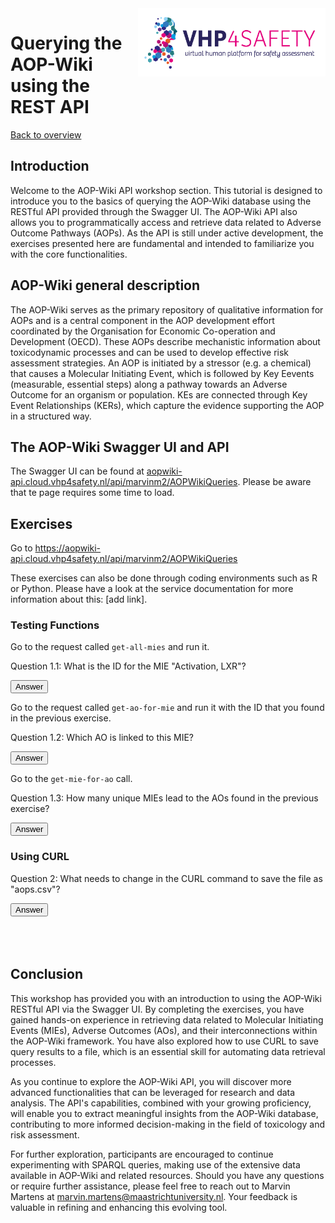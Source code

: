 <img src="pics/VHPlogo.png" alt="VHP4Safety" class="bg-primary mb-1" width="300px" align="right">

# Querying the AOP-Wiki using the REST API

[Back to overview](README.md)

<script>
  function toggleAnswer(id) {
  var answer = document.getElementById(id);
  if (answer.style.visibility === "hidden" ||
      answer.style.visibility === "none") {
    answer.style.visibility = "visible";
  } else {
    answer.style.visibility = "hidden";
  }
}
</script>

## Introduction
Welcome to the AOP-Wiki API workshop section. This tutorial is designed to introduce you to the basics of querying the AOP-Wiki database using the RESTful API provided through the Swagger UI. The AOP-Wiki API also allows you to programmatically access and retrieve data related to Adverse Outcome Pathways (AOPs). As the API is still under active development, the exercises presented here are fundamental and intended to familiarize you with the core functionalities.

## AOP-Wiki general description
The AOP-Wiki serves as the primary repository of qualitative information for AOPs and is a central component in the AOP development effort coordinated by the Organisation for Economic Co-operation and Development (OECD). These AOPs describe mechanistic information about toxicodynamic processes and can be used to develop effective risk assessment strategies. An AOP is initiated by a stressor (e.g. a chemical) that causes a Molecular Initiating Event, which is followed by Key Eevents (measurable, essential steps) along a pathway towards an Adverse Outcome for an organism or population. KEs are connected through Key Event Relationships (KERs), which capture the evidence supporting the AOP in a structured way. 


## The AOP-Wiki Swagger UI and API
The Swagger UI can be found at [aopwiki-api.cloud.vhp4safety.nl/api/marvinm2/AOPWikiQueries](https://aopwiki-api.cloud.vhp4safety.nl/api/marvinm2/AOPWikiQueries). Please be aware that te page requires some time to load.

## Exercises
Go to https://aopwiki-api.cloud.vhp4safety.nl/api/marvinm2/AOPWikiQueries

These exercises can also be done through coding environments such as R or Python. Please have a look at the service documentation for more information about this: [add link].

### Testing Functions
Go to the request called `get-all-mies` and run it.

Question 1.1: What is the ID for the MIE "Activation, LXR"?

<button onclick="toggleAnswer('q1.1')">Answer</button><span id="q1.1" style="visibility: hidden">167</span>

Go to the request called `get-ao-for-mie` and run it with the ID that you found in the previous exercise.

Question 1.2: Which AO is linked to this MIE?

<button onclick="toggleAnswer('q1.2')">Answer</button><span id="q1.2" style="visibility: hidden">Liver steatosis, with KE IDs 345 and 459.</span>

Go to the `get-mie-for-ao` call.

Question 1.3: How many unique MIEs lead to the AOs found in the previous exercise?

<button onclick="toggleAnswer('q1.3')">Answer</button><span id="q1.3" style="visibility: hidden">16</span>

### Using CURL

Question 2: What needs to change in the CURL command to save the file as "aops.csv"?

<button onclick="toggleAnswer('q2')">Answer</button><span id="q2" style="visibility: hidden">You need to add the `-o aops.csv` option at the end of the CURL command:
curl -X GET "https://aopwiki-api.cloud.vhp4safety.nl/api-git/marvinm2/AOPWikiQueries/get-all-chemicals" -H "accept: text/csv" -o aops.csv
</span>

## Conclusion
This workshop has provided you with an introduction to using the AOP-Wiki RESTful API via the Swagger UI. By completing the exercises, you have gained hands-on experience in retrieving data related to Molecular Initiating Events (MIEs), Adverse Outcomes (AOs), and their interconnections within the AOP-Wiki framework. You have also explored how to use CURL to save query results to a file, which is an essential skill for automating data retrieval processes.

As you continue to explore the AOP-Wiki API, you will discover more advanced functionalities that can be leveraged for research and data analysis. The API's capabilities, combined with your growing proficiency, will enable you to extract meaningful insights from the AOP-Wiki database, contributing to more informed decision-making in the field of toxicology and risk assessment.

For further exploration, participants are encouraged to continue experimenting with SPARQL queries, making use of the extensive data available in AOP-Wiki and related resources. Should you have any questions or require further assistance, please feel free to reach out to Marvin Martens at marvin.martens@maastrichtuniversity.nl. Your feedback is valuable in refining and enhancing this evolving tool.
